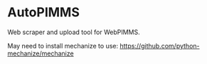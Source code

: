 # AutoPIMMS
Web scraper and upload tool for WebPIMMS.

May need to install mechanize to use:
https://github.com/python-mechanize/mechanize

